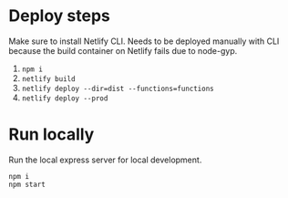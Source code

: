 # Deploy steps
Make sure to install Netlify CLI.
Needs to be deployed manually with CLI because the build container on Netlify fails due to node-gyp.

1. `npm i`
2. `netlify build`
3. `netlify deploy --dir=dist --functions=functions`
4. `netlify deploy --prod`

# Run locally
Run the local express server for local development.

```
npm i
npm start
```
